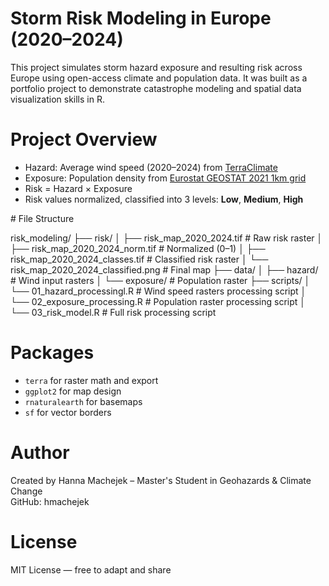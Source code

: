 # Storm Risk Modeling in Europe (2020–2024)

This project simulates storm hazard exposure and resulting risk across Europe using open-access climate and population data. It was built as a portfolio project to demonstrate catastrophe modeling and spatial data visualization skills in R.

# Project Overview

- Hazard: Average wind speed (2020–2024) from [TerraClimate](http://www.climatologylab.org/terraclimate.html)
- Exposure: Population density from [Eurostat GEOSTAT 2021 1km grid](https://ec.europa.eu/eurostat/web/gisco/geodata/population-distribution/geostat)
- Risk = Hazard × Exposure
- Risk values normalized, classified into 3 levels: **Low**, **Medium**, **High**

#️ File Structure

risk_modeling/
├── risk/
│ ├── risk_map_2020_2024.tif # Raw risk raster
│ ├── risk_map_2020_2024_norm.tif # Normalized (0–1)
│ ├── risk_map_2020_2024_classes.tif # Classified risk raster
│ └── risk_map_2020_2024_classified.png # Final map
├── data/
│ ├── hazard/ # Wind input rasters
│ └── exposure/ # Population raster
├── scripts/
│ └── 01_hazard_processingl.R # Wind speed rasters processing script
│ └── 02_exposure_processing.R # Population raster processing script
│ └── 03_risk_model.R # Full risk processing script


# Packages

- `terra` for raster math and export
- `ggplot2` for map design
- `rnaturalearth` for basemaps
- `sf` for vector borders


# Author

Created by Hanna Machejek – Master's Student in Geohazards & Climate Change  
GitHub: hmachejek

# License

MIT License — free to adapt and share


